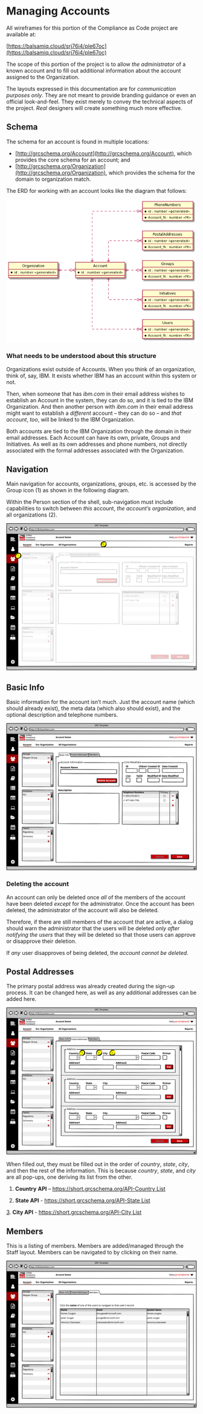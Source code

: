 # Managing Accounts

All wireframes for this portion of the Compliance as Code project are available at:

[https://balsamiq.cloud/srj76i4/ple67oc](https://balsamiq.cloud/srj76i4/ple67oc)

The scope of this portion of the project is to allow _the administrator_ of a known account and to fill out additional information about the account assigned to the Organization.

The layouts expressed in this documentation are for _communication purposes only_. They are not meant to provide branding guidance or even an official look-and-feel. They exist merely to convey the technical aspects of the project. _Real_ designers will create something much more effective.

## Schema

The schema for an account is found in multiple locations:

* [http://grcschema.org/Account](http://grcschema.org/Account), which provides the core schema for an account; and
* [http://grcschema.org/Organization](http://grcschema.org/Organization), which provides the schema for the domain to organization match.

The ERD for working with an account looks like the diagram that follows:

![Account ERD](../../.gitbook/assets/0%20%286%29.png)

### What needs to be understood about this structure

Organizations exist outside of Accounts. When you think of an organization, think of, say, IBM. It exists whether IBM has an account within this system or not. 

Then, when someone that has _ibm.com_ in their email address wishes to establish an Account in the system, they can do so, and it is tied to the IBM Organization. And then another person with _ibm.com_ in their email address might want to establish a _different_ account – they can do so – and _that account_, _too_, will be linked to the IBM Organization. 

Both accounts are tied to the IBM Organization through the domain in their email addresses. Each Account can have its own, private, Groups and Initiatives. As well as its own addresses and phone numbers, not directly associated with the formal addresses associated with the Organization.

## Navigation

Main navigation for accounts, organizations, groups, etc. is accessed by the Group icon \(1\) as shown in the following diagram.

Within the Person section of the shell, sub-navigation must include capabilities to switch between _this_ account, _the account’s organization_, and all organizations \(2\).

![Account subnavigation](../../.gitbook/assets/1%20%288%29.png)

## Basic Info

Basic information for the account isn’t much. Just the account name \(which should already exist\), the meta data \(which also should exist\), and the optional description and telephone numbers.

![Account Basic Info](../../.gitbook/assets/2%20%286%29.png)

### Deleting the account

An account can only be deleted once _all_ of the members of the account have been deleted _except_ for the administrator. Once the account has been deleted, the administrator of the account will also be deleted.

Therefore, if there are still members of the account that are active, a dialog should warn the administrator that the users will be deleted _only after notifying the users_ that they will be deleted so that those users can approve or disapprove their deletion.

If _any_ user disapproves of being deleted, the _account cannot be deleted_.

## Postal Addresses

The primary postal address was already created during the sign-up process. It can be changed here, as well as any additional addresses can be added here.

![Postal addresses](../../.gitbook/assets/3%20%288%29.png)

When filled out, they must be filled out in the order of _country_, _state_, _city_, and then the rest of the information. This is because _country_, _state_, and _city_ are all pop-ups, one deriving its list from the other.

1. **Country** **API** – [https://short.grcschema.org/API-Country List](https://short.grcschema.org/API-Country%20List)

2. **State API** - [https://short.grcschema.org/API-State List](https://short.grcschema.org/API-State%20List3)

[3](https://short.grcschema.org/API-State%20List3). **City API** - [https://short.grcschema.org/API-City List](https://short.grcschema.org/API-City%20List)

## Members

This is a listing of members. Members are added/managed through the Staff layout. Members can be navigated to by clicking on their name.

![Members](../../.gitbook/assets/4%20%284%29.png)

